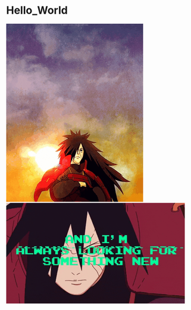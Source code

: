 # Hello_World
![](https://github.com/WojtekNav/Hello_World/blob/main/intro.gif)  ![](https://github.com/WojtekNav/Hello_World/blob/main/llokin.gif)
